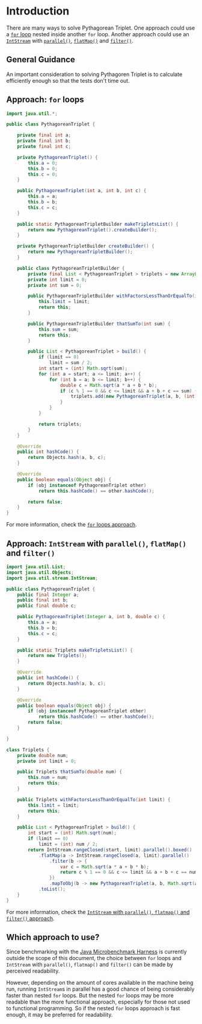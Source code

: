 # Introduction

There are many ways to solve Pythagorean Triplet.
One approach could use a [`for` loop][for-loop] nested inside another `for` loop.
Another approach could use an [`IntStream`][intstream] with [`parallel()`][parallel], [`flatMap()`][flatmap] and [`filter()`][filter].

## General Guidance

An important consideration to solving Pythagoren Triplet is to calculate efficiently enough so that the tests don't time out.

## Approach: `for` loops

```java
import java.util.*;

public class PythagoreanTriplet {

    private final int a;
    private final int b;
    private final int c;

    private PythagoreanTriplet() {
        this.a = 0;
        this.b = 0;
        this.c = 0;
    }

    public PythagoreanTriplet(int a, int b, int c) {
        this.a = a;
        this.b = b;
        this.c = c;
    }

    public static PythagoreanTripletBuilder makeTripletsList() {
        return new PythagoreanTriplet().createBuilder();
    }

    private PythagoreanTripletBuilder createBuilder() {
        return new PythagoreanTripletBuilder();
    }

    public class PythagoreanTripletBuilder {
        private final List < PythagoreanTriplet > triplets = new ArrayList < > ();
        private int limit = 0;
        private int sum = 0;

        public PythagoreanTripletBuilder withFactorsLessThanOrEqualTo(int limit) {
            this.limit = limit;
            return this;
        }

        public PythagoreanTripletBuilder thatSumTo(int sum) {
            this.sum = sum;
            return this;
        }

        public List < PythagoreanTriplet > build() {
            if (limit == 0)
                limit = sum / 2;
            int start = (int) Math.sqrt(sum);
            for (int a = start; a <= limit; a++) {
                for (int b = a; b <= limit; b++) {
                    double c = Math.sqrt(a * a + b * b);
                    if (c % 1 == 0 && c <= limit && a + b + c == sum) {
                        triplets.add(new PythagoreanTriplet(a, b, (int) c));
                    }
                }
            }

            return triplets;
        }
    }

    @Override
    public int hashCode() {
        return Objects.hash(a, b, c);
    }

    @Override
    public boolean equals(Object obj) {
        if (obj instanceof PythagoreanTriplet other)
            return this.hashCode() == other.hashCode();

        return false;
    }
}
```

For more information, check the [`for` loops approach][approach-for-loops].

## Approach: `IntStream` with `parallel()`, `flatMap()` and `filter()`

```java
import java.util.List;
import java.util.Objects;
import java.util.stream.IntStream;

public class PythagoreanTriplet {
    public final Integer a;
    public final int b;
    public final double c;

    public PythagoreanTriplet(Integer a, int b, double c) {
        this.a = a;
        this.b = b;
        this.c = c;
    }

    public static Triplets makeTripletsList() {
        return new Triplets();
    }

    @Override
    public int hashCode() {
        return Objects.hash(a, b, c);
    }

    @Override
    public boolean equals(Object obj) {
        if (obj instanceof PythagoreanTriplet other)
            return this.hashCode() == other.hashCode();
        return false;
    }

}

class Triplets {
    private double num;
    private int limit = 0;

    public Triplets thatSumTo(double num) {
        this.num = num;
        return this;
    }

    public Triplets withFactorsLessThanOrEqualTo(int limit) {
        this.limit = limit;
        return this;
    }

    public List < PythagoreanTriplet > build() {
        int start = (int) Math.sqrt(num);
        if (limit == 0)
            limit = (int) num / 2;
        return IntStream.rangeClosed(start, limit).parallel().boxed()
            .flatMap(a -> IntStream.rangeClosed(a, limit).parallel()
                .filter(b -> {
                    var c = Math.sqrt(a * a + b * b);
                    return c % 1 == 0 && c <= limit && a + b + c == num;
                })
                .mapToObj(b -> new PythagoreanTriplet(a, b, Math.sqrt(a * a + b * b))))
            .toList();
    }
}
```

For more information, check the [`IntStream` with `parallel()`, `flatmap()` and `filter()` approach][approach-intstream-parallel-flatmap-filter].

## Which approach to use?

Since benchmarking with the [Java Microbenchmark Harness][jmh] is currently outside the scope of this document,
the choice between `for` loops and `IntStream` with `parallel()`, `flatmap()` and `filter()` can be made by perceived readability.

However, depending on the amount of cores available in the machine being run, running `IntStream`s in parallel has a good chance
of being considerably faster than nested `for` loops.
But the nested `for` loops may be more readable than the more functional approach, especially for those not used to functional programming.
So if the nested `for` loops approach is fast enough, it may be preferred for readability.

[for-loop]: https://www.geeksforgeeks.org/java-for-loop-with-examples/
[intstream]: https://docs.oracle.com/javase/8/docs/api/java/util/stream/IntStream.html
[parallel]: https://docs.oracle.com/javase/8/docs/api/java/util/stream/IntStream.html#parallel--
[flatmap]: https://docs.oracle.com/javase/8/docs/api/java/util/stream/IntStream.html#flatMap-java.util.function.IntFunction-
[filter]: https://docs.oracle.com/javase/8/docs/api/java/util/stream/IntStream.html#filter-java.util.function.IntPredicate-
[approach-for-loops]: https://exercism.org/tracks/java/exercises/pythagorean-triplet/approaches/for-loops
[approach-intstream-parallel-flatmap-filter]: https://exercism.org/tracks/java/exercises/pythagorean-triplet/approaches/intstream-parallel-flatmap-filter
[jmh]: https://github.com/openjdk/jmh
